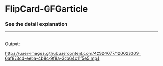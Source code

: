# FlipCard-GFGarticle
<h3><a href="https://www.geeksforgeeks.org/simulate-a-3d-flip-by-using-androids-scaleanimation/">See the detail explanation</a></h3>
<hr>
<br>
Output:


https://user-images.githubusercontent.com/42924677/128629369-6af873cd-eeba-4b8c-9f8a-3cb64c11f5e5.mp4



